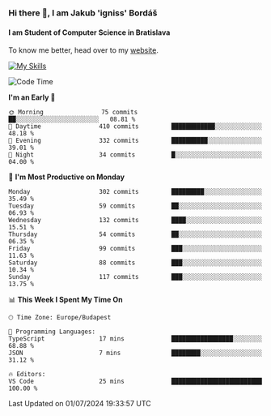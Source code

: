 ### Hi there 👋, I am Jakub 'igniss' Bordáš

#### I am Student of Computer Science in Bratislava
To know me better, head over to my [website](https://bordas.sk).

[![My Skills](https://skillicons.dev/icons?i=js,html,css,figma,svelte,java,kotlin,python,postgresql,typescript,nest,nodejs)](https://bordas.sk)


<!--START_SECTION:waka-->
![Code Time](http://img.shields.io/badge/Code%20Time-1%2C484%20hrs%2041%20mins-blue)

**I'm an Early 🐤** 

```text
🌞 Morning                75 commits          ██░░░░░░░░░░░░░░░░░░░░░░░   08.81 % 
🌆 Daytime                410 commits         ████████████░░░░░░░░░░░░░   48.18 % 
🌃 Evening                332 commits         ██████████░░░░░░░░░░░░░░░   39.01 % 
🌙 Night                  34 commits          █░░░░░░░░░░░░░░░░░░░░░░░░   04.00 % 
```
📅 **I'm Most Productive on Monday** 

```text
Monday                   302 commits         █████████░░░░░░░░░░░░░░░░   35.49 % 
Tuesday                  59 commits          ██░░░░░░░░░░░░░░░░░░░░░░░   06.93 % 
Wednesday                132 commits         ████░░░░░░░░░░░░░░░░░░░░░   15.51 % 
Thursday                 54 commits          ██░░░░░░░░░░░░░░░░░░░░░░░   06.35 % 
Friday                   99 commits          ███░░░░░░░░░░░░░░░░░░░░░░   11.63 % 
Saturday                 88 commits          ███░░░░░░░░░░░░░░░░░░░░░░   10.34 % 
Sunday                   117 commits         ███░░░░░░░░░░░░░░░░░░░░░░   13.75 % 
```


📊 **This Week I Spent My Time On** 

```text
🕑︎ Time Zone: Europe/Budapest

💬 Programming Languages: 
TypeScript               17 mins             █████████████████░░░░░░░░   68.88 % 
JSON                     7 mins              ████████░░░░░░░░░░░░░░░░░   31.12 % 

🔥 Editors: 
VS Code                  25 mins             █████████████████████████   100.00 % 
```


 Last Updated on 01/07/2024 19:33:57 UTC
<!--END_SECTION:waka-->
